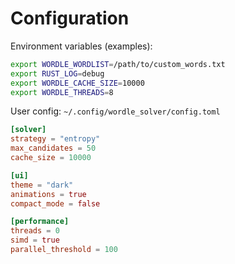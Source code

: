# Configuration

Environment variables (examples):

```bash
export WORDLE_WORDLIST=/path/to/custom_words.txt
export RUST_LOG=debug
export WORDLE_CACHE_SIZE=10000
export WORDLE_THREADS=8
```

User config: `~/.config/wordle_solver/config.toml`

```toml
[solver]
strategy = "entropy"
max_candidates = 50
cache_size = 10000

[ui]
theme = "dark"
animations = true
compact_mode = false

[performance]
threads = 0
simd = true
parallel_threshold = 100
```
